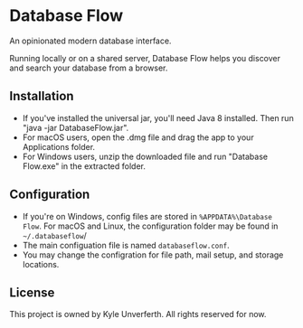 # Database Flow

An opinionated modern database interface.

Running locally or on a shared server, Database Flow helps you discover and search your database from a browser.

## Installation

* If you've installed the universal jar, you'll need Java 8 installed. Then run "java -jar DatabaseFlow.jar".
* For macOS users, open the .dmg file and drag the app to your Applications folder.
* For Windows users, unzip the downloaded file and run "Database Flow.exe" in the extracted folder.

## Configuration

* If you're on Windows, config files are stored in `%APPDATA%\Database Flow`. For macOS and Linux, the configuration folder may be found in `~/.databaseflow`/
* The main configuation file is named `databaseflow.conf`.
* You may change the configration for file path, mail setup, and storage locations.

## License

This project is owned by Kyle Unverferth. All rights reserved for now.
